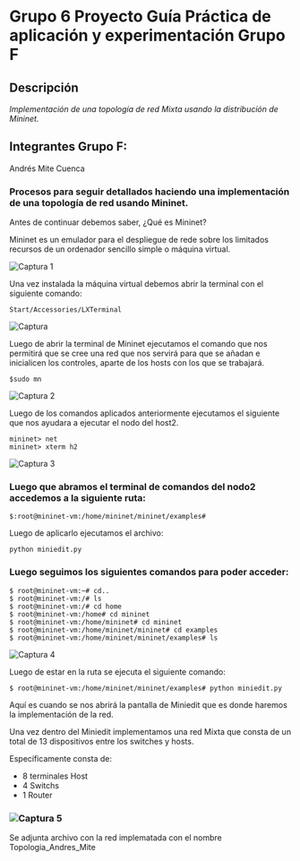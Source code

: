 # Grupo 6 Proyecto Guía Práctica de aplicación y experimentación Grupo F

## Descripción

_Implementación de una topología de red Mixta usando la distribución de Mininet._

## Integrantes Grupo F:

Andrés Mite Cuenca

### Procesos para seguir detallados haciendo una implementación de una topología de red usando Mininet.

Antes de continuar debemos saber, ¿Qué es Mininet?

Mininet es un emulador para el despliegue de rede sobre los limitados recursos de un ordenador sencillo simple o máquina virtual.

![Captura 1](https://user-images.githubusercontent.com/86998421/125018397-a1ab1180-e03a-11eb-91fb-b65e179fe30a.JPG)

Una vez instalada la máquina virtual debemos abrir la terminal con el siguiente comando:
```
Start/Accessories/LXTerminal
```

![Captura](https://user-images.githubusercontent.com/86998421/125018652-2433d100-e03b-11eb-9406-00eecd627054.JPG)

Luego de abrir la terminal de Mininet ejecutamos el comando que nos permitirá que se cree una red que nos servirá para que se añadan e inicialicen los controles, aparte de los hosts con los que se trabajará.
```
$sudo mn
```

![Captura 2](https://user-images.githubusercontent.com/86998421/125018765-5e04d780-e03b-11eb-8c69-3050af245189.JPG)

Luego de los comandos aplicados anteriormente ejecutamos el siguiente que nos ayudara a ejecutar el nodo del host2.
```
mininet> net
mininet> xterm h2
```

![Captura 3](https://user-images.githubusercontent.com/86998421/125018940-a3c1a000-e03b-11eb-88b9-19d510dec8bc.JPG)

### Luego que abramos el terminal de comandos del nodo2 accedemos a la siguiente ruta:
```
$:root@mininet-vm:/home/mininet/mininet/examples# 
```
Luego de aplicarlo ejecutamos el archivo:
```
python miniedit.py
```
### Luego seguimos los siguientes comandos para poder acceder:
```
$ root@mininet-vm:~# cd..
$ root@mininet-vm:/# ls
$ root@mininet-vm:/# cd home
$ root@mininet-vm:/home# cd mininet
$ root@mininet-vm:/home/mininet# cd mininet
$ root@mininet-vm:/home/mininet/mininet# cd examples
$ root@mininet-vm:/home/mininet/mininet/examples# ls
```
![Captura 4](https://user-images.githubusercontent.com/86998421/125019116-05820a00-e03c-11eb-8607-8d9422f50f9a.JPG)

Luego de estar en la ruta se ejecuta el siguiente comando:
```
$ root@mininet-vm:/home/mininet/mininet/examples# python miniedit.py
```
Aquí es cuando se nos abrirá la pantalla de Miniedit que es donde haremos la implementación de la red.

Una vez dentro del Miniedit implementamos una red Mixta que consta de un total de 13 dispositivos entre los switches y hosts.

Específicamente consta de:
- 8 terminales Host
- 4 Switchs
- 1 Router

### ![Captura 5](https://user-images.githubusercontent.com/86998421/125019240-411cd400-e03c-11eb-924e-e2c4d82fd90a.JPG)

Se adjunta archivo con la red implematada con el nombre Topologia_Andres_Mite









